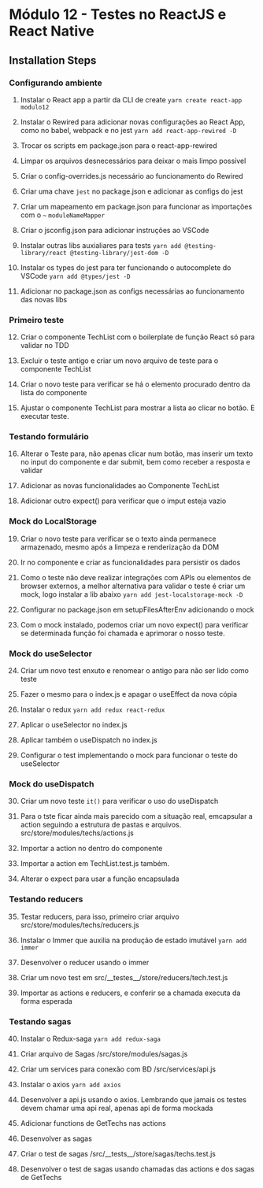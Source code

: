 # Módulo 12 - Testes no ReactJS e React Native

## Installation Steps

### Configurando ambiente

1. Instalar o React app a partir da CLI de create
   `yarn create react-app modulo12`

2. Instalar o Rewired para adicionar novas configurações ao React App, como no
   babel, webpack e no jest
   `yarn add react-app-rewired -D`

3. Trocar os scripts em package.json para o react-app-rewired

4. Limpar os arquivos desnecessários para deixar o mais limpo possível

5. Criar o config-overrides.js necessário ao funcionamento do Rewired

6. Criar uma chave `jest` no package.json e adicionar as configs do jest

7. Criar um mapeamento em package.json para funcionar as importações com o `~`
   `moduleNameMapper`

8. Criar o jsconfig.json para adicionar instruções ao VSCode

9. Instalar outras libs auxialiares para tests
   `yarn add @testing-library/react @testing-library/jest-dom -D`

10. Instalar os types do jest para ter funcionando o autocomplete do VSCode
    `yarn add @types/jest -D`

11. Adicionar no package.json as configs necessárias ao funcionamento das novas libs

### Primeiro teste

12. Criar o componente TechList com o boilerplate de função React só para validar no TDD

13. Excluir o teste antigo e criar um novo arquivo de teste para o componente TechList

14. Criar o novo teste para verificar se há o elemento procurado dentro da lista do componente

15. Ajustar o componente TechList para mostrar a lista ao clicar no botão. E executar teste.

### Testando formulário

16. Alterar o Teste para, não apenas clicar num botão, mas inserir um texto no input
    do componente e dar submit, bem como receber a resposta e validar

17. Adicionar as novas funcionalidades ao Componente TechList

18. Adicionar outro expect() para verificar que o imput esteja vazio

### Mock do LocalStorage

19. Criar o novo teste para verificar se o texto ainda permanece armazenado, mesmo
    após a limpeza e renderização da DOM

20. Ir no componente e criar as funcionalidades para persistir os dados

21. Como o teste não deve realizar integrações com APIs ou elementos de browser externos,
    a melhor alternativa para validar o teste é criar um mock, logo instalar a lib abaixo
    `yarn add jest-localstorage-mock -D`

22. Configurar no package.json em setupFilesAfterEnv adicionando o mock

23. Com o mock instalado, podemos criar um novo expect() para verificar se determinada
    função foi chamada e aprimorar o nosso teste.

### Mock do useSelector

24. Criar um novo test enxuto e renomear o antigo para não ser lido como teste

25. Fazer o mesmo para o index.js e apagar o useEffect da nova cópia

26. Instalar o redux
    `yarn add redux react-redux`

27. Aplicar o useSelector no index.js

28. Aplicar também o useDispatch no index.js

29. Configurar o test implementando o mock para funcionar o teste do useSelector

### Mock do useDispatch

30. Criar um novo teste `it()` para verificar o uso do useDispatch

31. Para o tste ficar ainda mais parecido com a situação real, emcapsular a action
    seguindo a estrutura de pastas e arquivos.
    src/store/modules/techs/actions.js

32. Importar a action no dentro do componente

33. Importar a action em TechList.test.js também.

34. Alterar o expect para usar a função encapsulada

### Testando reducers

35. Testar reducers, para isso, primeiro criar arquivo
    src/store/modules/techs/reducers.js

36. Instalar o Immer que auxilia na produção de estado imutável
    `yarn add immer`

37. Desenvolver o reducer usando o immer

38. Criar um novo test em
    src/\_\_testes\_\_/store/reducers/tech.test.js

39. Importar as actions e reducers, e conferir se a chamada executa da forma esperada

### Testando sagas

40. Instalar o Redux-saga
    `yarn add redux-saga`

41. Criar arquivo de Sagas
    /src/store/modules/sagas.js

42. Criar um services para conexão com BD
    /src/services/api.js

43. Instalar o axios
    `yarn add axios`

44. Desenvolver a api.js usando o axios. Lembrando que jamais os testes devem chamar
    uma api real, apenas api de forma mockada

45. Adicionar functions de GetTechs nas actions

46. Desenvolver as sagas

47. Criar o test de sagas
    /src/\_\_tests\_\_/store/sagas/techs.test.js

48. Desenvolver o test de sagas usando chamadas das actions e dos sagas de GetTechs
